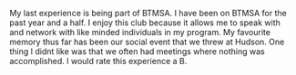 My last experience is being part of BTMSA. I have been on BTMSA for the past year and a half. I enjoy this club because it allows me to speak with and network with like minded individuals in my program. My favourite memory thus far has been our social event that we threw at Hudson. One thing I didnt like was that we often had meetings where nothing was accomplished. I would rate this experience a B. 